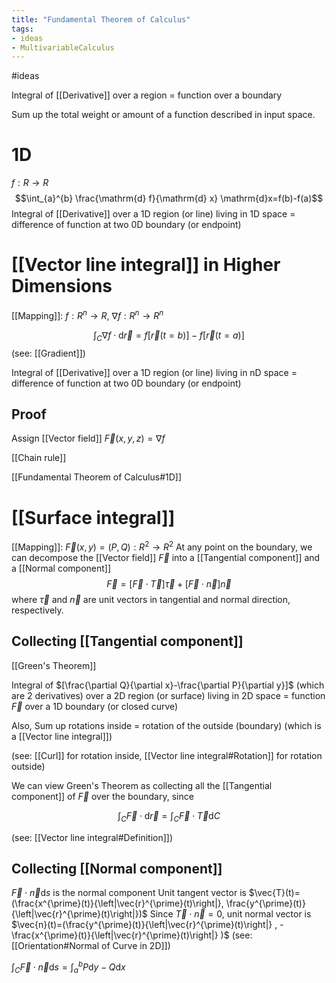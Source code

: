 ```yaml
---
title: "Fundamental Theorem of Calculus"
tags:
- ideas 
- MultivariableCalculus
---
```

#ideas 

Integral of [[Derivative]] over a region = function over a boundary

Sum up the total weight or amount of a function described in input space.

# 1D
$f: R\to R$
$$\int_{a}^{b} \frac{\mathrm{d} f}{\mathrm{d} x} \mathrm{d}x=f(b)-f(a)$$
Integral of [[Derivative]] over a 1D region (or line) living in 1D space = difference of function at two 0D boundary (or endpoint)

# [[Vector line integral]] in Higher Dimensions
[[Mapping]]: $f: R^{n}\to R$, $\nabla{f}:R^{n} \to R^{n}$

$$\int_{C} \nabla f \cdot \mathrm{d} \vec{r}=f[\vec{r}(t=b)]-f[\vec{r}(t=a)]$$
(see: [[Gradient]])

Integral of [[Derivative]] over a 1D region (or line) living in nD space = difference of function at two 0D boundary (or endpoint)
## Proof
Assign [[Vector field]] $\vec{F}(x,y,z)=\nabla{f}$

[[Chain rule]]

[[Fundamental Theorem of Calculus#1D]]

# [[Surface integral]]
[[Mapping]]: $\vec{F}(x,y)=(P,Q): R^{2}\to R^{2}$
At any point on the boundary, we can decompose the [[Vector field]] $\vec{F}$ into a [[Tangential component]] and a [[Normal component]]
$$\vec{F}=[\vec{F}\cdot \vec{T}]\vec{\tau}+[\vec{F}\cdot \vec{n}]\vec{n}$$
where $\vec{\tau}$ and $\vec{n}$ are unit vectors in tangential and normal direction, respectively.
## Collecting [[Tangential component]]

[[Green's Theorem]]

Integral of $[\frac{\partial Q}{\partial x}-\frac{\partial P}{\partial y}]$ (which are 2 derivatives) over a 2D region (or surface) living in 2D space = function $\vec{F}$ over a 1D boundary (or closed curve)

Also, Sum up rotations inside = rotation of the outside (boundary) (which is a [[Vector line integral]])

(see: [[Curl]] for rotation inside, [[Vector line integral#Rotation]] for rotation outside)

We can view Green's Theorem as collecting all the [[Tangential component]] of $\vec{F}$ over the boundary, since

$$\int_{C} \vec{F} \cdot \mathrm{d} \vec{r}=\int_{C} \vec{F} \cdot \vec{T} \mathrm{d} C$$

(see: [[Vector line integral#Definition]])
## Collecting [[Normal component]]
$\vec{F}\cdot \vec{n}\mathrm{d}s$ is the normal component
Unit tangent vector is $\vec{T}(t)=(\frac{x^{\prime}(t)}{\left|\vec{r}^{\prime}(t)\right|}, \frac{y^{\prime}(t)}{\left|\vec{r}^{\prime}(t)\right|})$
Since $\vec{T} \cdot \vec{n}=0$, unit normal vector is $\vec{n}(t)=(\frac{y^{\prime}(t)}{\left|\vec{r}^{\prime}(t)\right|} , -\frac{x^{\prime}(t)}{\left|\vec{r}^{\prime}(t)\right|} )$ (see: [[Orientation#Normal of Curve in 2D]])

$\int_{C}\vec{F}\cdot \vec{n}\mathrm{d}s=\int_{a}^{b}P \mathrm{d}y -Q \mathrm{d}x$



